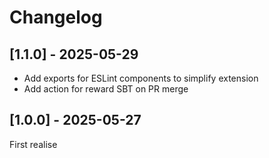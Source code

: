 # Changelog

## [1.1.0] - 2025-05-29

- Add exports for ESLint components to simplify extension
- Add action for reward SBT on PR merge

## [1.0.0] - 2025-05-27

First realise
